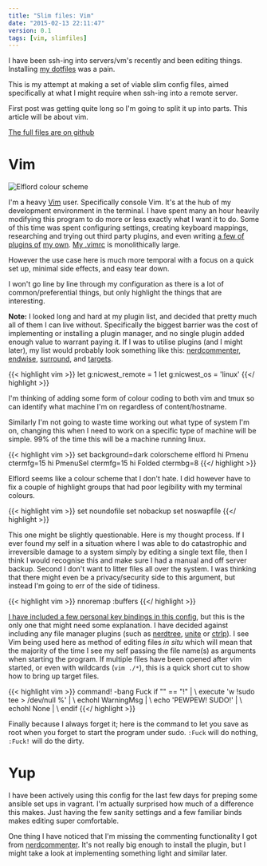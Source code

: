 ```yaml
---
title: "Slim files: Vim"
date: "2015-02-13 22:11:47"
version: 0.1
tags: [vim, slimfiles]
---
```


I have been ssh-ing into servers/vm's recently and been editing things. Installing
[my dotfiles][dotfiles] was a pain. 

This is my attempt at making a set of viable slim config files, aimed
specifically at what I might require when ssh-ing into a remote server.

First post was getting quite long so I'm going to split it up into parts. This
article will be about vim.

[The full files are on github][slimfiles]

# Vim

![Elflord colour scheme][elflord]

I'm a heavy [Vim][vim] user. Specifically console Vim. It's at the hub of my
development environment in the terminal. I have spent many an hour heavily
modifying this program to do more or less exactly what I want it to do. Some of
this time was spent configuring settings, creating keyboard mappings,
researching and trying out third party plugins, and even writing 
[a few of][templatebucket] [plugins of][arrow] [my own][QQ]. 
[My .vimrc][bigvimrc] is monolithically large.

However the use case here is much more temporal with a focus on a quick set up,
minimal side effects, and easy tear down.

I won't go line by line through my configuration as there is a lot of
common/preferential things, but only highlight the things that are interesting.

**Note:** I looked long and hard at my plugin list, and decided that pretty much
all of them I can live without. Specifically the biggest barrier was the cost of
implementing or installing a plugin manager, and no single plugin added enough
value to warrant paying it. If I was to utilise plugins (and I might later), 
my list would probably look something like this: [nerdcommenter][nerdcommenter],
[endwise][endwise], [surround][surround], and [targets][targets].

{{< highlight vim >}}
let g:nicwest_remote = 1
let g:nicwest_os = 'linux'
{{</ highlight >}}

I'm thinking of adding some form of colour coding to both vim and tmux so can
identify what machine I'm on regardless of content/hostname.

Similarly I'm not going to waste time working out what type of system I'm on,
changing this when I need to work on a specific type of machine will be simple.
99% of the time this will be a machine running linux.

{{< highlight vim >}}
set background=dark
colorscheme elflord
hi Pmenu ctermfg=15
hi PmenuSel ctermfg=15
hi Folded ctermbg=8
{{</ highlight >}}

Elflord seems like a colour scheme that I don't hate. I did however have to
fix a couple of highlight groups that had poor legibility with my terminal
colours.

{{< highlight vim >}}
set noundofile
set nobackup 
set noswapfile
{{</ highlight >}}

This one might be slightly questionable. Here is my thought process. If I ever
found my self in a situation where I was able to do catastrophic and
irreversible damage to a system simply by editing a single text file, then I 
think I would recognise this and make sure I had a manual and off server backup.
Second I don't want to litter files all over the system. I was thinking that
there might even be a privacy/security side to this argument, but instead I'm
going to err of the side of tidiness.

{{< highlight vim >}}
nnoremap <c-b> :buffers<CR>
{{</ highlight >}}

[I have included a few personal key bindings in this config][keybindings], but 
this is the only one that might need some explanation. I have decided against
including any file manager plugins (such as [nerdtree][nerdtree], [unite][unite]
or [ctrlp][ctrlp]). I see Vim being used here as method of editing files 
*in situ* which will mean that the majority of the time I see my self passing
the file name(s) as arguments when starting the program. If multiple files have
been opened after vim started, or even with wildcards (`vim ./*`), this is a 
quick short cut to show how to bring up target files.

{{< highlight vim >}}
command! -bang Fuck if "<bang>" == "!" |
      \ execute 'w !sudo tee > /dev/null %' |
      \ echohl WarningMsg |
      \ echo 'PEWPEW! SUDO!' |
      \ echohl None |
      \ endif
{{</ highlight >}}

Finally because I always forget it; here is the command to let you save as root
when you forget to start the program under sudo. `:Fuck` will do nothing,
`:Fuck!` will do the dirty.

# Yup
I have been actively using this config for the last few days for preping some
ansible set ups in vagrant. I'm actually surprised how much of a difference this
makes. Just having the few sanity settings and a few familiar binds makes
editing super comfortable.

One thing I have noticed that I'm missing the commenting functionality I got
from [nerdcommenter][nerdcommenter]. It's not really big enough to install the
plugin, but I might take a look at implementing something light and similar
later.

[dotfiles]: http://github.com/nicwest/.dotfiles
[slimfiles]: http://github.com/nicwest/slimfiles
[vim]: http://vim.org
[templatebucket]: https://github.com/nicwest/template-bucket
[arrow]: https://github.com/nicwest/vim-arrow
[QQ]: https://github.com/nicwest/QQ.vim
[nerdcommenter]: https://github.com/scrooloose/nerdcommenter
[endwise]: https://github.com/tpope/vim-endwise
[surround]: https://github.com/tpope/vim-surround
[targets]: https://github.com/wellle/targets.vim
[keybindings]: https://github.com/nicwest/slimfiles/blob/master/.vimrc#L57-L79
[nerdtree]: https://github.com/scrooloose/nerdtree
[unite]: https://github.com/Shougo/unite.vim
[ctrlp]: https://github.com/ctrlpvim/ctrlp.vim
[bigvimrc]: https://github.com/nicwest/.dotfiles/blob/master/vim/.vimrc

[elflord]: /images/elflord.png "Elflord colorscheme"
